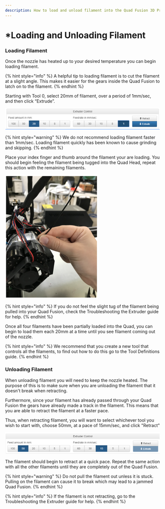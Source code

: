 ```yaml
---
description: How to load and unload filament into the Quad Fusion 3D Print Head
---
```


# \*Loading and Unloading Filament

### **Loading Filament**

Once the nozzle has heated up to your desired temperature you can begin loading filament.

{% hint style="info" %}
A helpful tip to loading filament is to cut the filament at a slight angle. This makes it easier for the gears inside the Quad Fusion to latch on to the filament.
{% endhint %}

Starting with Tool 0, select 20mm of filament, over a period of 1mm/sec, and then click “Extrude”.

![](../.gitbook/assets/image%20%286%29.png)

{% hint style="warning" %}
We do not recommend loading filament faster than 1mm/sec. Loading filament quickly has been known to cause grinding and skipping.
{% endhint %}

Place your index finger and thumb around the filament your are loading. You should begin feeling the filament being tugged into the Quad Head, repeat this action with the remaining filaments.

![](../.gitbook/assets/image%20%2819%29.png)

{% hint style="info" %}
If you do not feel the slight tug of the filament being pulled into your Quad Fusion, check the Troubleshooting the Extruder guide for help.
{% endhint %}

Once all four filaments have been partially loaded into the Quad, you can begin to load them each 20mm at a time until you see filament coming out of the nozzle.

{% hint style="info" %}
We recommend that you create a new tool that controls all the filaments, to find out how to do this go to the Tool Definitions guide.
{% endhint %}

### Unloading Filament

When unloading filament you will need to keep the nozzle heated. The purpose of this is to make sure when you are unloading the filament that it doesn't break when retracting.

Furthermore, since your filament has already passed through your Quad Fusion the gears have already made a track in the filament. This means that you are able to retract the filament at a faster pace.

Thus, when retracting filament, you will want to select whichever tool you wish to start with, choose 50mm, at a pace of 15mm/sec, and click "Retract"

![](../.gitbook/assets/image%20%288%29.png)

The filament should begin to retract at a quick pace. Repeat the same action with all the other filaments until they are completely out of the Quad Fusion.

{% hint style="warning" %}
Do not pull the filament out unless it is stuck. Pulling on the filament can cause it to break which may lead to a jammed Quad Fusion.
{% endhint %}

{% hint style="info" %}
If the filament is not retracting, go to the Troubleshooting the Extruder guide for help.
{% endhint %}



